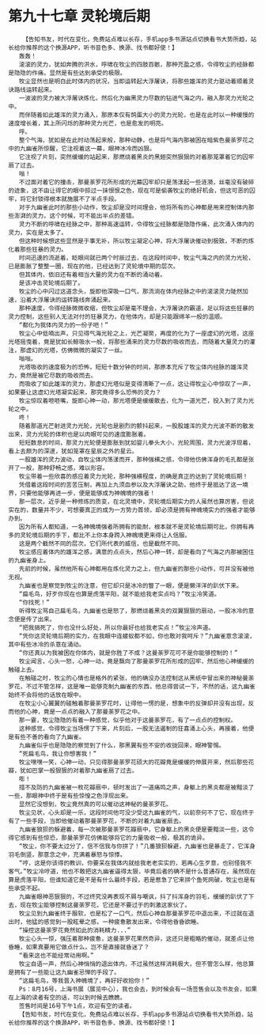 # 第九十七章 灵轮境后期
        【告知书友，时代在变化，免费站点难以长存，手机app多书源站点切换看书大势所趋，站长给你推荐的这个换源APP，听书音色多、换源、找书都好使！】
       轰轰！
       滚滚的灵力，犹如奔腾的洪水，呼啸在牧尘的四肢百骸，那种充盈之感，令得牧尘的经脉都是隐隐的作痛，显然是有些达到承受的极限。
       牧尘显然也是明白此时体内的状况，当即运转起大浮屠诀，将那些雄浑的灵力驱动着顺着灵诀路线运转起来。
       一波波的灵力被大浮屠诀炼化，然后化为幽黑灵力尽数的钻进气海之内，融入那灵力光轮之中。
       而伴随着如此雄浑的灵力涌入，那原本仅有鸽蛋大小的灵力光轮，也是在此时以一种缓慢的速度增长着，其上所闪烁的那种灵力光芒，也是愈发的明亮。
       呼。
       整个气海，犹如是在此时动荡起来般，那种动静，也是将气海内那被困在暗紫色曼荼罗花之中的九幽雀所惊醒，它注视着这一幕，眼神冰冷而凶狠。
       它注视了片刻，突然缓缓的站起来，那燃烧着黑炎的黑翅突然狠狠的对着那笼罩着它的囚牢扇了过去。
       嗡！
       不过面对着它的撞击，那曼荼罗花所形成的光幕囚牢却只是荡漾起一些涟漪，丝毫没有破碎的迹象，这不由让得它的眼中掠过一抹恨恨之色，现在可是偷袭牧尘的绝好机会，但这可恶的囚牢，将它封锁得根本就施展不了半点手段。
       对于九幽雀此时的那些小动作，牧尘却是没时间理会，他将所有的心神都是用来控制体内那些澎湃的灵力，这个时候，可不能出半点的差错。
       灵力不断的呼啸在经脉之中，那种高速运转，令得牧尘经脉都是隐隐作痛，此次涌入体内的灵力，实在是太多了。
       但这种时候想这些显然是于事无补，所以牧尘凝定心神，将大浮屠诀催动到极致，不断的炼化着那些狂暴的灵力。
       时间迅速的流逝着，眨眼间就已两个时辰过去，在这段时间中，牧尘气海之内的灵力光轮，已是膨胀了整整一圈，现在的他，已经达到了灵轮境中期的层次。
       但其体内，依旧还有着相当大量的灵力在不断的涌动着。
       是该冲击灵轮境后期了。
       牧尘的心中闪过这道念头，旋即他深吸一口气，那流淌在体内经脉之中的滚滚灵力陡然加速，沿着大浮屠诀的运转路线奔涌起来。
       那种速度，令得经脉微微收缩，但牧尘却是毫不理会，大浮屠诀的霸道，足以将这些狂暴的灵力控制，这些别人无法对付的狂暴灵力，在他体内，却是只能跟绵羊一般的温顺。
       “都化为我体内灵力的一份子吧！”
       牧尘心中低喃出声，只见得气海光轮之上，光芒凝聚，再度的化为了一座虚幻的光塔，这座光塔摇曳着，竟是犹如长鲸吸水一般，将那些涌来的灵力尽数的吸收而去，而随着大量灵力的灌注，那虚幻的光塔，仿佛微微的凝实了一丝。
       嗡嗡。
       光塔吸收的速度极为的恐怖，短短十数分钟的时间，那原本充斥了牧尘体内经脉的雄浑灵力，竟然是被它尽数的吸收而去。
       而吸收了如此雄浑的灵力，那虚幻光塔似是变得清晰了一点，这让得牧尘心中惊叹了一声，如果要让这虚幻光塔凝实起来，那究竟得多么恐怖的灵力？
       牧尘惊叹着咂咂嘴，旋即心神一动，那光塔便是缓缓散去，化为一道光芒，投入到了灵力光轮之中。
       咚！
       随着那道光芒射进灵力光轮，光轮也是剧烈的颤抖起来，一股股雄浑的灵力光波不断的散发出来，灵力光轮的体积也是以肉眼可见的速度膨胀着。
       短短数息的时间，那灵力光轮便是膨胀到犹如婴儿拳头大小，光轮周围，灵力光波浮现着，看上去颇为的深邃，犹如笼罩在星辰之外的星云。
       一股雄浑的灵力波动，自牧尘体内荡漾而开，那种强横之感，令得他仿佛浑身的毛孔都是张开了一般，那种舒畅之感，难以形容。
       牧尘带着一些欣喜的感应着灵力光轮，那种强横程度，的确是真正的达到了灵轮境后期！
       凭借着这段时间的苦苦压制，再加上九须血参以及大浮屠诀之助，他终于是抵达了这一境界，只要他能够再进一步，便是能够成为神魄境的强者！
       那一层次，近乎是一种修炼的质变，在北灵境中，灵轮境后期实力的人虽然也算厉害，但说实在的，数量并不少，可想要真正的成为一方势力首领，却必须是拥有神魄境实力的强者才能够办到。
       因为所有人都知道，一名神魄境强者所拥有的能耐，根本就不是灵轮境后期可比，你拥有再多的灵轮境后期的手下，都比不上你本身跨入神魄境更来得让人信服。
       这是两个截然不同的层次，它们所代表的威信，也是截然不同。
       牧尘感应着体内的雄浑之感，满意的点点头，然后心神一转，却是看向了气海之内那被困住的九幽雀身上。
       先前的时候，虽然他所有心神都用在炼化灵力之上，但九幽雀的那些小动作，可并没有被他无视。
       九幽雀也是察觉到牧尘的注意，但它却只是冰冷的瞥了一眼，便是懒洋洋的趴伏下来。
       “扁毛鸟，好歹你现在也算是虎落平阳，就不能给我老实点吗？”牧尘冷笑道。
       “你找死！”
       听得牧尘骂自己扁毛鸟，九幽雀也是怒了，那燃烧着黑炎的双翼狠狠的扇动，一股冰冷的意念便是传了出来。
       “把我搞死了，你也没什么好处，所以你最好也给我老实点！”牧尘冷声道。
       “凭你这灵轮境后期的实力，在我眼中连蝼蚁都不如，你也敢对我呵斥？”九幽雀意念滚滚，其中有些冰冷的杀意在涌动。
       “你还真以为我被困在你体内，就是你胜了不成？这曼荼罗花可不是你能够控制的！”
       牧尘闻言，心头一怒，心神一动，竟是飘向了那曼荼罗花所形成的囚牢，然后他心神缓缓的触碰上去。
       在触碰之时，牧尘的心情也是格外的紧张，他的确没办法控制这从黑纸中冒出来的神秘曼荼罗花，不过不管怎样，这是唯一能够克制九幽雀的东西，他总得尝试一下，不然的话，这九幽雀始终不会将他的话放在眼中。
       在牧尘小心翼翼的碰触着那曼荼罗花时，让得他一愣的是，想象中的反弹却并没有出现，反而他的心神，竟是一点点的融入了那曼荼罗花之中。
       那一霎，牧尘隐隐的有着一种感觉，似乎他对于这曼荼罗花，有了一点点的控制权。
       这种感觉，令得牧尘当场愣了下来，片刻后，一股无法遏制的狂喜涌上心头，再接着，他便是有些不善的看向了九幽雀。
       九幽雀似乎也是隐隐的察觉到了什么，那黑翼有些不安的收拢回来，眼神警惕。
       “死扁毛鸟，我让你想害我！”
       牧尘嘿嘿一笑，心神一动，只见得那曼荼罗花硕大的花瓣竟是缓缓的伸展开来，然后那些花瓣，犹如巴掌一般狠狠的对着那九幽雀扇了过去。
       嘭！
       措不及防的九幽雀被一枚花瓣扇中，顿时发出了一道痛鸣之声，身躯上的黑炎都是被黯淡了一些，那眼神中终于是有些惊惶之色浮现出来。
       显然它没想到，牧尘竟然真的可以催动这神秘的曼荼罗花。
       牧尘见状，心头却是一乐，这段时间他可没少受这九幽雀的气，以前奈何不了它，现在终于有了一些手段，当即他催动着那曼荼罗花，不断的对着九幽雀扇去。
       九幽雀狼狈的躲避着，每一次被那曼荼罗花瓣扇中，它身躯上的黑炎便是要黯淡一些，这令得它感到有些惊恐，那曼荼罗花仿佛能够将它的力量吸收一般，极其的诡异。
       “牧尘，你不要太过分了，信不信我与你拼了！”几番狼狈躲避，九幽雀也是暴走了，它浑身羽毛倒竖，那意念之中，充满着暴怒与惊悸。
       “哼，这是你该得的教训，你要呆在我体内就给我老老实实的，若再心生歹意，也别怪我不客气。”牧尘冷哼道，他也不敢把这九幽雀逼得太狠，毕竟后者的确不是什么普通存在，虽然现在算是虎落平阳，但谁知道它是不是有什么最终手段，若是惹急了它来拼个鱼死网破，牧尘也是有些承受不起。
       九幽雀眼神恶狠狠的，不过终究没再表现不屑与嘲讽，抖了抖浑身的羽毛，缓缓的趴伏了下去，现在牧尘能够控制这曼荼罗花，它还是不要过于的刺激这家伙了。
       牧尘见到九幽雀终于服软，也是松了一口气，然后心神自那曼荼罗花中退出来，不过就在退出时，他猛的感觉到一股眩晕之感，一种疲惫散发出来，令得他昏昏欲睡。
       “操控这曼荼罗花竟然如此的消耗精力...”
       牧尘心头一惊，强压着那种疲惫，这曼荼罗花果然奇异，这还只是粗略的催动，就差点让他昏睡，如果真要用它做点什么，岂不是直接就昏迷了？
       “看来这也不能经常动用啊。”
       牧尘自语一声，然后心神悄悄的退出体内，不过虽然这样消耗极大，但不管怎么样，他总算是拥有了一些能让这九幽雀忌惮的手段了。
       “这扁毛鸟，等我晋入神魄境了，再好好收拾你！”
       Ps：8月16号，上海书展（展览中心），我也会去，到时候会有一场签售会以及书友会，如果在上海的读者有空的话，可以到时候去瞧瞧。
       签售时间是16号下午1点，欢迎有空的读者。
       【告知书友，时代在变化，免费站点难以长存，手机app多书源站点切换看书大势所趋，站长给你推荐的这个换源APP，听书音色多、换源、找书都好使！】